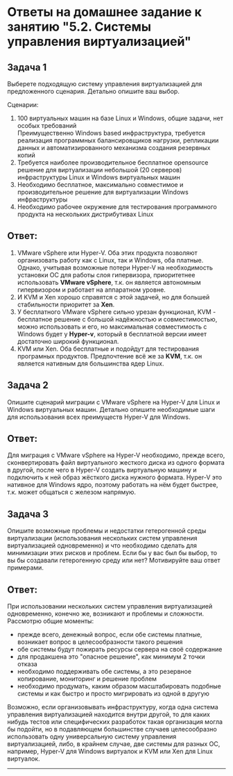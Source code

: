 # Ответы на домашнее задание к занятию "5.2. Системы управления виртуализацией"

## Задача 1 

Выберете подходящую систему управления виртуализацией для предложенного сценария. Детально опишите ваш выбор.

Сценарии:

1. 100 виртуальных машин на базе Linux и Windows, общие задачи, нет особых требований  
Преимущественно Windows based инфраструктура, требуется реализация программных балансировщиков нагрузки, репликации данных и автоматизированного механизма создания резервных копий 
2. Требуется наиболее производительное бесплатное opensource решение для виртуализации небольшой (20 серверов) инфраструктуры Linux и Windows виртуальных машин
3. Необходимо бесплатное, максимально совместимое и производительное решение для виртуализации Windows инфраструктуры 
4. Необходимо рабочее окружение для тестирования программного продукта на нескольких дистрибутивах Linux

## Ответ:
1. VMware vSphere или Hyper-V. Оба этих продукта позволяют организовать работу как с Linux, так и Windows, оба платные. Однако, учитывая возможные потери Hyper-V на необходимость установки ОС для работы слоя гипервизора, приоритетнее использовать **VMware vSphere**, т.к. он является автономным гипервизором и работает на аппаратном уровне.
2. И KVM и Xen хорошо справятся с этой задачей, но для большей стабильности приоритет за **Xen**.
3. У бесплатного VMware vSphere сильно урезан функционал, KVM - бесплатное решение с большой надёжностью и совместимостью, можно использовать и его, но максимальная совместимость с Windows будет у **Hyper-v**, который в бесплатной версии имеет достаточно широкий функционал.
4. KVM или Xen. Оба бесплатные и подойдут для тестирования програмных продуктов. Предпочтение всё же за **KVM**, т.к. он является нативным для большинства ядер Linux.


## Задача 2

Опишите сценарий миграции с VMware vSphere на Hyper-V для Linux и Windows виртуальных машин. Детально опишите необходимые шаги для использования всех преимуществ Hyper-V для Windows.

## Ответ:
Для миграция с VMware vSphere на Hyper-V необходимо, прежде всего, сконвертировать файл виртуального жесткого диска из одного формата в другой, после чего в Hyper-V создать виртуальную машину и подключить к ней образ жёсткого диска нужного формата.
Hyper-V это нативное для Windows ядро, поэтому работать на нём будет быстрее, т.к. может общаться с железом напрямую.


## Задача 3 

Опишите возможные проблемы и недостатки гетерогенной среды виртуализации (использования нескольких систем управления виртуализацией одновременно) и что необходимо сделать для минимизации этих рисков и проблем. Если бы у вас был бы выбор, то вы бы создавали гетерогенную среду или нет? Мотивируйте ваш ответ примерами. 

## Ответ:
При использовании нескольких систем управления виртуализацией одновременно, конечно же, возникают и проблемы и сложности. Рассмотрю общие моменты:
- прежде всего, денежный вопрос, если обе системы платные, возникает вопрос в целесообразности такого решения
- обе системы будут пожирать ресурсы сервера на своё содержание
- для продакшена это "опасное решение", как минимум 2 точки отказа
- необходимо поддерживать обе системы, а это резервное копирование, мониторинг и решение проблем
- необходимо продумать, каким образом масштабировать подобные системы и как быстро и просто мигрировать из одной в другую

Возможно, если организовывать инфраструктуру, когда одна система управления виртуализацией находится внутри другой, то для каких нибудь тестов или специфических разработок такая организация могла бы подойти, но в подавляющем большинстве случаев целесообразно использовать одну универсальную систему управления виртуализацией, либо, в крайнем случае, две системы для разных ОС, например, Hyper-V для Windows виртуалок и KVM или Xen для Linux виртуалок.

---
